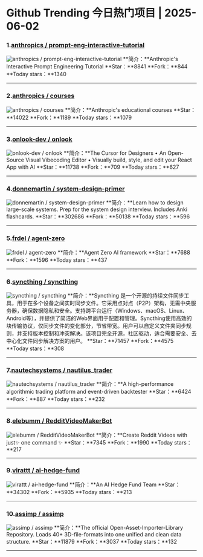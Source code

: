 # Github Trending 今日热门项目 | 2025-06-02
### 1.[anthropics / prompt-eng-interactive-tutorial](https://github.com/anthropics/prompt-eng-interactive-tutorial)

![anthropics / prompt-eng-interactive-tutorial](https://opengraph.githubassets.com/dca92d23bbccdc44b90cb545eb15ce936c9864807820cf24aefa7c6fa30f932a/anthropics/prompt-eng-interactive-tutorial)
**简介：**Anthropic's Interactive Prompt Engineering Tutorial
**Star：**8841
**Fork：**844
**Today stars：**1340

---

### 2.[anthropics / courses](https://github.com/anthropics/courses)

![anthropics / courses](https://opengraph.githubassets.com/b9595dcb18a10affdfc838464caff6e6617062d59c66c7771c0f6d17bee02ab8/anthropics/courses)
**简介：**Anthropic's educational courses
**Star：**14022
**Fork：**1189
**Today stars：**1079

---

### 3.[onlook-dev / onlook](https://github.com/onlook-dev/onlook)

![onlook-dev / onlook](https://opengraph.githubassets.com/77f2d29686d44ee91ce33921a4b6ec077f2cf1dc33880425369b09af99831d4d/onlook-dev/onlook)
**简介：**The Cursor for Designers • An Open-Source Visual Vibecoding Editor • Visually build, style, and edit your React App with AI
**Star：**11738
**Fork：**709
**Today stars：**627

---

### 4.[donnemartin / system-design-primer](https://github.com/donnemartin/system-design-primer)

![donnemartin / system-design-primer](https://opengraph.githubassets.com/40d71766560ac1057490382fd1f63767c94a8c05cd379631ec647d58267d9e6c/donnemartin/system-design-primer)
**简介：**Learn how to design large-scale systems. Prep for the system design interview. Includes Anki flashcards.
**Star：**302686
**Fork：**50138
**Today stars：**596

---

### 5.[frdel / agent-zero](https://github.com/frdel/agent-zero)

![frdel / agent-zero](https://repository-images.githubusercontent.com/812975380/186b70cc-fae4-4cd9-ae08-7dbe09b6b649)
**简介：**Agent Zero AI framework
**Star：**7688
**Fork：**1596
**Today stars：**437

---

### 6.[syncthing / syncthing](https://github.com/syncthing/syncthing)

![syncthing / syncthing](https://opengraph.githubassets.com/a651fbc1c6a6ac1536374ae434db3c23fe2e2410348f3c3c63fe4667a38955f8/syncthing/syncthing)
**简介：**Syncthing 是一个开源的持续文件同步工具，用于在多个设备之间实时同步文件。它采用点对点（P2P）架构，无需中央服务器，确保数据隐私和安全。支持跨平台运行（Windows、macOS、Linux、Android等），并提供了简洁的Web界面用于配置和管理。Syncthing使用高效的块传输协议，仅同步文件的变化部分，节省带宽。用户可以自定义文件夹同步规则，并支持版本控制和冲突解决。该项目完全开源，社区驱动，适合需要安全、去中心化文件同步解决方案的用户。
**Star：**71457
**Fork：**4575
**Today stars：**308

---

### 7.[nautechsystems / nautilus_trader](https://github.com/nautechsystems/nautilus_trader)

![nautechsystems / nautilus_trader](https://repository-images.githubusercontent.com/138552196/475aed10-d15c-4c76-ab1d-1fe19a7f7c37)
**简介：**A high-performance algorithmic trading platform and event-driven backtester
**Star：**6424
**Fork：**887
**Today stars：**232

---

### 8.[elebumm / RedditVideoMakerBot](https://github.com/elebumm/RedditVideoMakerBot)

![elebumm / RedditVideoMakerBot](https://opengraph.githubassets.com/157009e9180119c0e802aa11525e376535a6b8f3ca89cb8df22ef6f12557437a/elebumm/RedditVideoMakerBot)
**简介：**Create Reddit Videos with just✨ one command ✨
**Star：**7345
**Fork：**1990
**Today stars：**217

---

### 9.[virattt / ai-hedge-fund](https://github.com/virattt/ai-hedge-fund)

![virattt / ai-hedge-fund](https://private-user-images.githubusercontent.com/901795/425765974-cbae3dcf-b571-490d-b0ad-3f0f035ac0d4.png?jwt=eyJhbGciOiJIUzI1NiIsInR5cCI6IkpXVCJ9.eyJpc3MiOiJnaXRodWIuY29tIiwiYXVkIjoicmF3LmdpdGh1YnVzZXJjb250ZW50LmNvbSIsImtleSI6ImtleTUiLCJleHAiOjE3NDg5MDg2NDgsIm5iZiI6MTc0ODkwODM0OCwicGF0aCI6Ii85MDE3OTUvNDI1NzY1OTc0LWNiYWUzZGNmLWI1NzEtNDkwZC1iMGFkLTNmMGYwMzVhYzBkNC5wbmc_WC1BbXotQWxnb3JpdGhtPUFXUzQtSE1BQy1TSEEyNTYmWC1BbXotQ3JlZGVudGlhbD1BS0lBVkNPRFlMU0E1M1BRSzRaQSUyRjIwMjUwNjAyJTJGdXMtZWFzdC0xJTJGczMlMkZhd3M0X3JlcXVlc3QmWC1BbXotRGF0ZT0yMDI1MDYwMlQyMzUyMjhaJlgtQW16LUV4cGlyZXM9MzAwJlgtQW16LVNpZ25hdHVyZT1kYTgyNTM1MGIxMjc4OTI2ZDFjNDk1Y2M2ZmEwNmY2MzBhYmJhMTgxZjA2MmQ4Njk0OGYyOTQwNjQ3ZmNhMTgwJlgtQW16LVNpZ25lZEhlYWRlcnM9aG9zdCJ9.o43AnCCa7Q_KGb-HiDjxErd6MtdDWXMPZTirg_wxIdw)
**简介：**An AI Hedge Fund Team
**Star：**34302
**Fork：**5935
**Today stars：**213

---

### 10.[assimp / assimp](https://github.com/assimp/assimp)

![assimp / assimp](https://repository-images.githubusercontent.com/648332/68d2de00-8a2e-11ea-88d3-9522b54e0897)
**简介：**The official Open-Asset-Importer-Library Repository. Loads 40+ 3D-file-formats into one unified and clean data structure.
**Star：**11879
**Fork：**3037
**Today stars：**132

---

